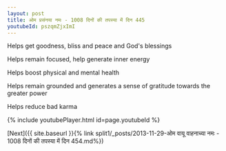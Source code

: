 ```yaml
---
layout: post
title: ओम प्रसंनया नमः - 1008 दिनों की तपस्या में दिन 445
youtubeId: pszqmZjxImI
---
```

 
 
Helps get goodness, bliss and peace and God's blessings
 
Helps remain focused, help generate inner energy 
 
Helps boost physical and mental health 
 
Helps remain grounded and generates a sense of gratitude towards the greater power 
 
Helps reduce bad karma
 
 
 
 


{% include youtubePlayer.html id=page.youtubeId %}
 
[Next]({{ site.baseurl }}{% link  split1/_posts/2013-11-29-ओम वायू वाहनाच्या नमः - 1008 दिनों की तपस्या में दिन 454.md%})
 
